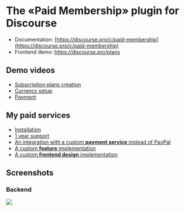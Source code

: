 # The «Paid Membership» plugin for Discourse
- Documentation: [https://discourse.pro/c/paid-membership](https://discourse.pro/c/paid-membership)  
- Frontend demo: https://discourse.pro/plans

## Demo videos
- [Subscription plans creation](http://www.youtube.com/watch?v=tVkyXZPU5ZM)
- [Currency setup](http://www.youtube.com/watch?v=vjqW0vgaAHY)
- [Payment](http://www.youtube.com/watch?v=DwgUU1PqCoA)


## My paid services

- [Installation](https://discourse.pro/t/58)
- [1 year support](https://discourse.pro/t/63)
- [An integration with a custom **payment service** instead of PayPal](https://discourse.pro/t/60)
- [A custom **feature** implementation](https://discourse.pro/t/61)
- [A custom **frontend design** implementation](https://discourse.pro/t/59)

## Screenshots
### Backend
![](https://discourse.pro/uploads/default/original/1X/43d8e0d70e00ab5da0bc69ae4a03519f1b229e04.png)